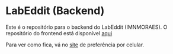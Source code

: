 # LabEddit (Backend)

Este é o repositório para o backend do LabEddit (IMNMORAES).
O repositório do frontend está disponível [aqui](https://github.com/imnmoraes/labeddit_frontend)

Para ver como fica, vá no [site](https://labeddit-imnmoraes.surge.sh/) de preferência por celular.
